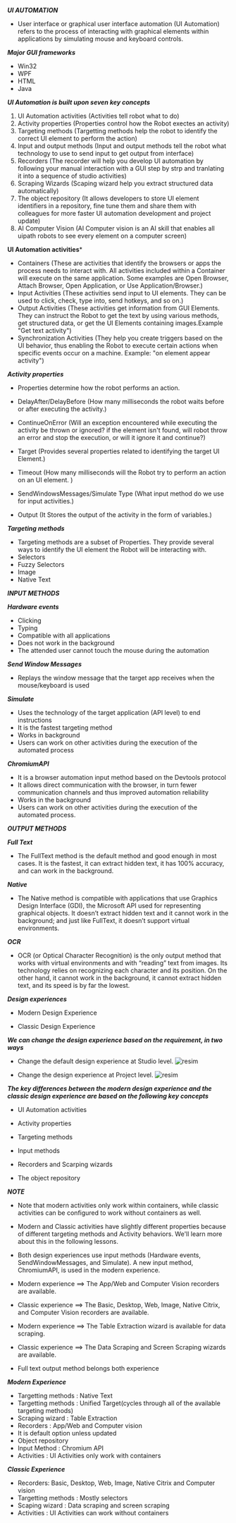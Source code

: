 ***UI AUTOMATION***

- User interface or graphical user interface automation (UI Automation) refers to the process of interacting with graphical elements within applications by simulating mouse and keyboard controls.

***Major GUI frameworks***

- Win32
- WPF
- HTML
- Java

***UI Automation is built upon seven key concepts***

1) UI Automation activities (Activities tell robot what to do)
2) Activity properties (Properties control how the Robot exectes an activity)
3) Targeting methods (Targetting methods help the robot to identify the correct UI element to perform the action)
4) Input and output methods (Input and output methods tell the robot what technology to use to send input to get output from interface)
5) Recorders (The recorder will help you develop UI automation by following your manual interaction with a GUI step by strp and tranlating it into a sequence of studio activities)
6) Scraping Wizards (Scaping wizard help you extract structured data automatically)
7) The object repository (It allows developers to store UI element identifiers in a repository, fine tune them and share them with colleagues for more faster UI automation development and project update)
8) AI Computer Vision (AI Computer vision is an AI skill that enables all uipath robots to see every element on a computer screen)

**UI Automation activities***

- Containers (These are activities that identify the browsers or apps the process needs to interact with. All activities included within a Container will execute on the same application. Some examples are Open Browser, Attach Browser, Open Application, or Use Application/Browser.)
- Input Activities (These activities send input to UI elements. They can be used to click, check, type into, send hotkeys, and so on.)
- Output Activities (These activities get information from GUI Elements. They can instruct the Robot to get the text by using various methods, get structured data, or get the UI Elements containing images.Example "Get text activity")
- Synchronization Activities (They help you create triggers based on the UI behavior, thus enabling the Robot to execute certain actions when specific events occur on a machine. Example: "on element appear activity")

***Activity properties***

- Properties determine how the robot performs an action.

- DelayAfter/DelayBefore (How many milliseconds the robot waits before or after executing the activity.)
- ContinueOnError (Will an exception encountered while executing the activity be thrown or ignored? if the element isn't found, will robot throw an error and stop the execution, or will it ignore it and continue?)
- Target (Provides several properties related to identifying the target UI Element.)
- Timeout (How many milliseconds will the Robot try to perform an action on an UI element. )
- SendWindowsMessages/Simulate Type	(What input method do we use for input activities.)
- Output (It Stores the output of the activity in the form of variables.)

***Targeting methods***

- Targeting methods are a subset of Properties. They provide several ways to identify the UI element the Robot will be interacting with. 
- Selectors 
- Fuzzy Selectors 
- Image  
- Native Text

***INPUT METHODS***

***Hardware events***

- Clicking 
- Typing
- Compatible with all applications
- Does not work in the background
- The attended user cannot touch the mouse during the automation

***Send Window Messages***

- Replays the window message that the target app receives when the mouse/keyboard is used

***Simulate***

- Uses the technology of the target application (API level) to end instructions
- It is the fastest targeting method 
- Works in background
- Users can work on other activities during the execution of the automated process

***ChromiumAPI***

- It is a browser automation input method based on the Devtools protocol
- It allows direct communication with the browser, in turn fewer communication channels and thus improved automation reliability
- Works in the background
- Users can work on other activities during the execution of the automated process.

***OUTPUT METHODS***

***Full Text***

- The FullText method is the default method and good enough in most cases. It is the fastest, it can extract hidden text, it has 100% accuracy, and can work in the background. 

***Native***

- The Native method is compatible with applications that use Graphics Design Interface (GDI), the Microsoft API used for representing graphical objects. It doesn’t extract hidden text and it cannot work in the background; and just like FullText, it doesn’t support virtual environments.

***OCR***

- OCR (or Optical Character Recognition) is the only output method that works with virtual environments and with “reading” text from images. Its technology relies on recognizing each character and its position. On the other hand, it cannot work in the background, it cannot extract hidden text, and its speed is by far the lowest.


***Design experiences***

- Modern Design Experience

- Classic Design Experience

***We can change the design experience based on the requirement, in two ways***

- Change the default design experience at Studio level.
![resim](https://github.com/yaagmurss/AdvancedRPADeveloperCertificationTrainingNotes/assets/52479605/25bdf95b-04b4-4d36-86fe-1f9d88cca580)


- Change the design experience at Project level. 
![resim](https://github.com/yaagmurss/AdvancedRPADeveloperCertificationTrainingNotes/assets/52479605/25415e8b-cff0-4568-af91-18bd337f946a)

***The key differences between the modern design experience and the classic design experience are based on the following key concepts***

- UI Automation activities

- Activity properties

- Targeting methods

- Input methods

- Recorders and Scarping wizards

- The object repository

***NOTE***

- Note that modern activities only work within containers, while classic activities can be configured to work without containers as well. 

- Modern and Classic activities have slightly different properties because of different targeting methods and Activity behaviors. We'll learn more about this in the following lessons.

- Both design experiences use input methods (Hardware events, SendWindowMessages, and Simulate). A new input method, ChromiumAPI, is used in the modern experience.

- Modern experience ==> The App/Web and Computer Vision recorders are available.

- Classic experience ==> The Basic, Desktop, Web, Image, Native Citrix, and Computer Vision recorders are available.

- Modern experience ==> The Table Extraction wizard is available for data scraping.

- Classic experience ==> The Data Scraping and Screen Scraping wizards are available.

- Full text output method belongs both experience

***Modern Experience***

- Targetting methods : Native Text
- Targetting methods : Unified Target(cycles through all of the available targeting methods)
- Scraping wizard : Table Extraction 
- Recorders : App/Web and Computer vision
- It is default option unless updated
- Object repository
- Input Method : Chromium API
- Activities : UI Activities only work with containers

***Classic Experience***

- Recorders: Basic, Desktop, Web, Image, Native Citrix and Computer vision 
- Targetting methods : Mostly selectors
- Scaping wizard : Data scraping and screen scraping
- Activities : UI Activities can work without containers

